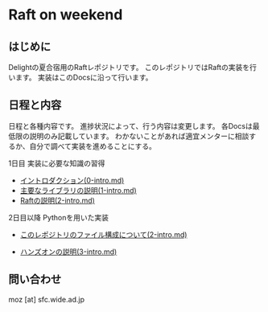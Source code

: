 # Raft on weekend

## はじめに
Delightの夏合宿用のRaftレポジトリです。
このレポジトリではRaftの実装を行います。
実装はこのDocsに沿って行います。


## 日程と内容 
日程と各種内容です。
進捗状況によって、行う内容は変更します。
各Docsは最低限の説明のみ記載しています。
わかないことがあれば適宜メンターに相談するか、自分で調べて実装を進めることにする。


1日目
実装に必要な知識の習得
- [イントロダクション(0-intro.md)](docs/0-intro.md)
- [主要なライブラリの説明(1-intro.md)](docs/1-library.md)
- [Raftの説明(2-intro.md)](docs/2-raft.md)

2日目以降
Pythonを用いた実装
- [このレポジトリのファイル構成について(2-intro.md)](docs/3-repo.md)

- [ハンズオンの説明(3-intro.md)](docs/4-handson.md)

## 問い合わせ
moz [at] sfc.wide.ad.jp